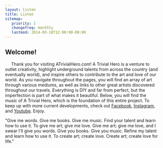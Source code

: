 ```yaml
---
layout: listen
title: Listen
sitemap:
   priority: 1
   changefreq: monthly
   lastmod: 2014-03-18T12:00:00-08:00
---
```


Welcome!
--------
&nbsp;&nbsp;&nbsp;&nbsp;&nbsp;Thank you for visiting ATrivialHero.com! A Trivial Hero is a venture to outlet creativity, highlight underground talents from across the country (and eventually world), and inspire others to contribute to the art and love of our world. As you navigate throughout the pages, you will find an array of art through various mediums, as well as links to other great artists discovered throughout our travels. Everything is DIY and far from perfect, but the imperfection is part of what makes it beautiful. Below, you will find the music of A Trivial Hero, which is the foundation of this entire project. To keep up with more current developments, check out <a href="https://www.facebook.com/ATrivialHero">Facebook</a>, <a href="http://instagram.com/atrivialhero">Instagram</a>, and <a href="https://www.youtube.com/user/atrivialhero">Youtube</a>. Enjoy.

"Give me words. Give me books. Give me music. Find your talent and learn how to use it. To give me art; give me love. Give me art; give me love, and I swear I'll give you words. Give you books. Give you music. Refine my talent and learn how to use it. To create art; create love. Create art; create love for life."
